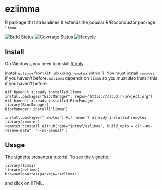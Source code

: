 # ezlimma
R package that streamlines & extends the popular R/Bioconductor package `limma`.

[![Build Status](https://travis-ci.org/jdreyf/ezlimma.svg?branch=master)](https://travis-ci.org/jdreyf/ezlimma)
[![Coverage Status](https://img.shields.io/codecov/c/github/jdreyf/ezlimma/master.svg)](https://codecov.io/github/jdreyf/ezlimma?branch=master)
[![lifecycle](https://img.shields.io/badge/lifecycle-experimental-orange.svg)](https://www.tidyverse.org/lifecycle/#experimental)

## Install
On Windows, you need to install [Rtools](https://cran.r-project.org/bin/windows/Rtools/).

Install `ezlimma` from GitHub using `remotes` within R. You must install `remotes` if you haven't before. `ezlimma` depends on `limma` so you must also install this if you haven't before.
```
#if haven't already installed limma
install.packages("BiocManager", repos="https://cloud.r-project.org") #if haven't already installed BiocManager
library(BiocManager)
BiocManager::install("limma")

install.packages("remotes") #if haven't already installed remotes
library(remotes)
remotes::install_github(repo="jdreyf/ezlimma", build_opts = c("--no-resave-data", "--no-manual"))
```

## Usage
The vignette presents a tutorial. To see the vignette:
```
library(limma)
library(ezlimma)
browseVignettes(package="ezlimma")
```
and click on HTML.
